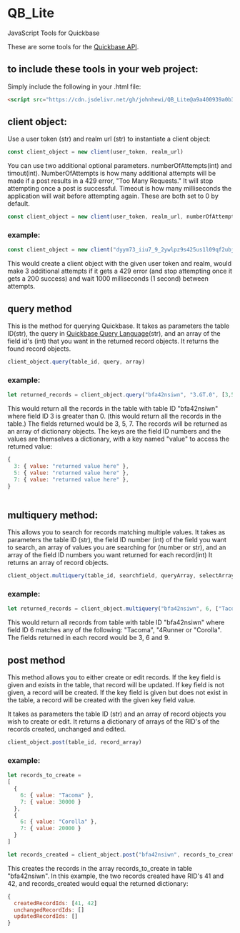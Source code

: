 # QB_Lite
JavaScript Tools for Quickbase

These are some tools for the [Quickbase API](https://developer.quickbase.com/).

## to include these tools in your web project:

Simply include the following in your .html file:
```html
<script src="https://cdn.jsdelivr.net/gh/johnhewi/QB_Lite@a9a400939a0b3fa046389f0cb90e26b5540aee2d/QB_Lite.js"></script>
```



## client object:

Use a user token (str) and realm url (str) to instantiate a client object:

```javascript
const client_object = new client(user_token, realm_url) 

```
You can use two additional optional parameters. numberOfAttempts(int) and timout(int). NumberOfAttempts is how many additional attempts will be made if a post results in a 429 error, "Too Many Requests." It will stop attempting once a post is successful. Timeout is how many milliseconds the application will wait before attempting again. These are both set to 0 by default. 

```javascript
const client_object = new client(user_token, realm_url, numberOfAttempts, timeout)
```
### example:
```javascript
const client_object = new client("dyym73_iiu7_9_2ywlpz9s425us1l09qf2ubjpee", "myrealm.quickbase.com", 3, 1000)
```
This would create a client object with the given user token and realm, would make 3 additional attempts if it gets a 429 error (and stop attempting once it gets a 200 success) and wait 1000 milliseconds (1 second) between attempts.



## query method

This is the method for querying Quickbase. It takes as parameters the table ID(str), the query in [Quickbase Query Language](https://help.quickbase.com/api-guide/componentsquery.html)(str), and an array of the field id's (int) that you want in the returned record objects. It returns the found record objects. 

```javascript
client_object.query(table_id, query, array) 
```
### example:

```javascript
let returned_records = client_object.query("bfa42nsiwn", "3.GT.0", [3,5,7])
```
This would return all the records in the table with table ID "bfa42nsiwn" where field ID 3 is greater than 0. (this would return all the records in the table.) The fields returned would be 3, 5, 7. The records will be returned as an array of dictionary objects. The keys are the field ID numbers and the values are themselves a dictionary, with a key named "value" to access the returned value:

```javascript
{
  3: { value: "returned value here" },
  5: { value: "returned value here" },
  7: { value: "returned value here" },
}
    
```



## multiquery method:

This allows you to search for records matching multiple values. It takes as parameters the table ID (str), the field ID number (int) of the field you want to search, an array of values you are searching for (number or str), and an array of the field ID numbers you want returned for each record(int) It returns an array of record objects. 

```javascript
client_object.multiquery(table_id, searchfield, queryArray, selectArray)
```

### example:

```javascript
let returned_records = client_object.multiquery("bfa42nsiwn", 6, ["Tacoma", "4Runner", "Corolla"], [3, 6, 9])
```

This would return all records from table with table ID "bfa42nsiwn" where field ID 6 matches any of the following: "Tacoma", "4Runner or "Corolla". The fields returned in each record would be 3, 6 and 9. 



## post method

This method allows you to either create or edit records. If the key field is given and exists in the table, that record will be updated. If key field is not given, a record will be created. If the key field is given but does not exist in the table, a record will be created with the given key field value. 

It takes as parameters the table ID (str) and an array of record objects you wish to create or edit. It returns a dictionary of arrays of the RID's of the records created, unchanged and edited.  

```javascript
client_object.post(table_id, record_array)
```

### example:

```javascript
let records_to_create = 
[
  {
    6: { value: "Tacoma" },
    7: { value: 30000 }
  },
  {
    6: { value: "Corolla" },
    7: { value: 20000 }
  }  
]

let records_created = client_object.post("bfa42nsiwn", records_to_create)

```

This creates the records in the array records_to_create in table "bfa42nsiwn". In this example, the two records created have RID's 41 and 42, and records_created would equal the returned dictionary:

```javascript
{
  createdRecordIds: [41, 42]
  unchangedRecordIds: []
  updatedRecordIds: []
}
```
